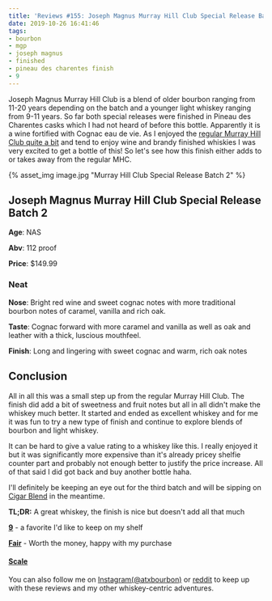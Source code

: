 ```yaml
---
title: 'Reviews #155: Joseph Magnus Murray Hill Club Special Release Batch 2'
date: 2019-10-26 16:41:46
tags:
- bourbon
- mgp
- joseph magnus
- finished
- pineau des charentes finish
- 9
---
```


Joseph Magnus Murray Hill Club is a blend of older bourbon ranging from 11-20 years depending on the batch and a younger light whiskey ranging from 9-11 years. So far both special releases were finished in Pineau des Charentes casks which I had not heard of before this bottle. Apparently it is a wine fortified with Cognac eau de vie. As I enjoyed the [regular Murray Hill Club quite a bit](https://atxbourbon.com/2019/02/10/Reviews-72-73-Joseph-Magnus-Straight-Bourbon-and-Murray-Hill-Club/) and tend to enjoy wine and brandy finished whiskies I was very excited to get a bottle of this! So let's see how this finish either adds to or takes away from the regular MHC.

{% asset_img image.jpg "Murray Hill Club Special Release Batch 2" %}

## Joseph Magnus Murray Hill Club Special Release Batch 2
**Age**: NAS 

**Abv**: 112 proof

**Price**: $149.99

### Neat
**Nose**: Bright red wine and sweet cognac notes with more traditional bourbon notes of caramel, vanilla and rich oak. 

**Taste**: Cognac forward with more caramel and vanilla as well as oak and leather with a thick, luscious mouthfeel.

**Finish**: Long and lingering with sweet cognac and warm, rich oak notes 

## Conclusion
All in all this was a small step up from the regular Murray Hill Club. The finish did add a bit of sweetness and fruit notes but all in all didn't make the whiskey much better. It started and ended as excellent whiskey and for me it was fun to try a new type of finish and continue to explore blends of bourbon and light whiskey.

It can be hard to give a value rating to a whiskey like this. I really enjoyed it but it was significantly more expensive than it's already pricey shelfie counter part and probably not enough better to justify the price increase. All of that said I did got back and buy another bottle haha.

I'll definitely be keeping an eye out for the third batch and will be sipping on [Cigar Blend](https://atxbourbon.com/2019/10/06/Review-150-Joseph-Magnus-Cigar-Blend-Batch-12/) in the meantime. 

**TL;DR:** A great whiskey, the finish is nice but doesn't add all that much


[**9**](https://atxbourbon.com/tags/9/) - a favorite I'd like to keep on my shelf

[**Fair**](https://atxbourbon.com/tags/fair-value/) - Worth the money, happy with my purchase


#### [Scale](http://atxbourbon.com/Scale/)


You can also follow me on [Instagram(@atxbourbon)](https://www.instagram.com/atxbourbon/) or [reddit](https://www.reddit.com/r/scottmotorraddrinks/) to keep up with these reviews and my other whiskey-centric adventures.
